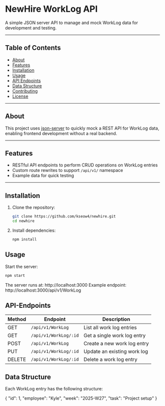 # NewHire WorkLog API

A simple JSON server API to manage and mock WorkLog data for development and testing.

---

## Table of Contents

- [About](#about)
- [Features](#features)
- [Installation](#installation)
- [Usage](#usage)
- [API Endpoints](#api-endpoints)
- [Data Structure](#data-structure)
- [Contributing](#contributing)
- [License](#license)

---

## About

This project uses [json-server](https://github.com/typicode/json-server) to quickly mock a REST API for WorkLog data, enabling frontend development without a real backend.

---

## Features

- RESTful API endpoints to perform CRUD operations on WorkLog entries
- Custom route rewrites to support `/api/v1/` namespace
- Example data for quick testing

---

## Installation

1. Clone the repository:

   ```bash
   git clone https://github.com/kseow4/newhire.git
   cd newhire

2. Install dependencies:

   ```bash
   npm install

## Usage

Start the server:

   ```bash
   npm start
   ```

The server runs at: http://localhost:3000
Example endpoint: http://localhost:3000/api/v1/WorkLog

## API-Endpoints

| Method | Endpoint              | Description                 |
| ------ | --------------------- | --------------------------- |
| GET    | `/api/v1/WorkLog`     | List all work log entries   |
| GET    | `/api/v1/WorkLog/:id` | Get a single work log entry |
| POST   | `/api/v1/WorkLog`     | Create a new work log entry |
| PUT    | `/api/v1/WorkLog/:id` | Update an existing work log |
| DELETE | `/api/v1/WorkLog/:id` | Delete a work log entry     |

## Data Structure

Each WorkLog entry has the following structure:

{
  "id": 1,
  "employee": "Kyle",
  "week": "2025-W27",
  "task": "Project setup"
}
